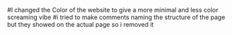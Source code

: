 #I changed the Color of the website to give a more minimal and less color screaming vibe
#i tried to make comments naming the structure of the page but they showed on the actual page so i removed it
